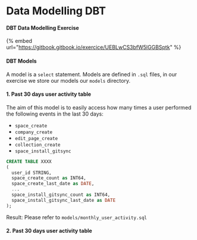 # Data Modelling DBT

#### DBT Data Modelling Exercise

{% embed url="https://gitbook.gitbook.io/exercice/UEBLwCS3bfW5lGGBSptk" %}

#### DBT Models

A model is a `select` statement. Models are defined in `.sql` files, in our exercise we store our models our `models` directory.

#### 1. Past 30 days user activity table

The aim of this model is to easily access how many times a user performed the following events in the last 30 days:

* `space_create`
* `company_create`
* `edit_page_create`
* `collection_create`
* `space_install_gitsync`

```sql
CREATE TABLE XXXX
(
  user_id STRING,
  space_create_count as INT64,
  space_create_last_date as DATE,
  ...
  space_install_gitsync_count as INT64,
  space_install_gitsync_last_date as DATE
);
```

Result: Please refer to `models/monthly_user_activity.sql`

#### 2. Past 30 days user activity table
